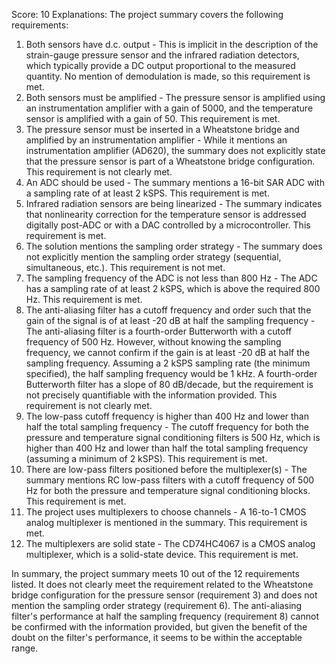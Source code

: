 Score: 10
Explanations: 
The project summary covers the following requirements:

1. Both sensors have d.c. output - This is implicit in the description of the strain-gauge pressure sensor and the infrared radiation detectors, which typically provide a DC output proportional to the measured quantity. No mention of demodulation is made, so this requirement is met.
2. Both sensors must be amplified - The pressure sensor is amplified using an instrumentation amplifier with a gain of 5000, and the temperature sensor is amplified with a gain of 50. This requirement is met.
3. The pressure sensor must be inserted in a Wheatstone bridge and amplified by an instrumentation amplifier - While it mentions an instrumentation amplifier (AD620), the summary does not explicitly state that the pressure sensor is part of a Wheatstone bridge configuration. This requirement is not clearly met.
4. An ADC should be used - The summary mentions a 16-bit SAR ADC with a sampling rate of at least 2 kSPS. This requirement is met.
5. Infrared radiation sensors are being linearized - The summary indicates that nonlinearity correction for the temperature sensor is addressed digitally post-ADC or with a DAC controlled by a microcontroller. This requirement is met.
6. The solution mentions the sampling order strategy - The summary does not explicitly mention the sampling order strategy (sequential, simultaneous, etc.). This requirement is not met.
7. The sampling frequency of the ADC is not less than 800 Hz - The ADC has a sampling rate of at least 2 kSPS, which is above the required 800 Hz. This requirement is met.
8. The anti-aliasing filter has a cutoff frequency and order such that the gain of the signal is of at least -20 dB at half the sampling frequency - The anti-aliasing filter is a fourth-order Butterworth with a cutoff frequency of 500 Hz. However, without knowing the sampling frequency, we cannot confirm if the gain is at least -20 dB at half the sampling frequency. Assuming a 2 kSPS sampling rate (the minimum specified), the half sampling frequency would be 1 kHz. A fourth-order Butterworth filter has a slope of 80 dB/decade, but the requirement is not precisely quantifiable with the information provided. This requirement is not clearly met.
9. The low-pass cutoff frequency is higher than 400 Hz and lower than half the total sampling frequency - The cutoff frequency for both the pressure and temperature signal conditioning filters is 500 Hz, which is higher than 400 Hz and lower than half the total sampling frequency (assuming a minimum of 2 kSPS). This requirement is met.
10. There are low-pass filters positioned before the multiplexer(s) - The summary mentions RC low-pass filters with a cutoff frequency of 500 Hz for both the pressure and temperature signal conditioning blocks. This requirement is met.
11. The project uses multiplexers to choose channels - A 16-to-1 CMOS analog multiplexer is mentioned in the summary. This requirement is met.
12. The multiplexers are solid state - The CD74HC4067 is a CMOS analog multiplexer, which is a solid-state device. This requirement is met.

In summary, the project summary meets 10 out of the 12 requirements listed. It does not clearly meet the requirement related to the Wheatstone bridge configuration for the pressure sensor (requirement 3) and does not mention the sampling order strategy (requirement 6). The anti-aliasing filter's performance at half the sampling frequency (requirement 8) cannot be confirmed with the information provided, but given the benefit of the doubt on the filter's performance, it seems to be within the acceptable range.